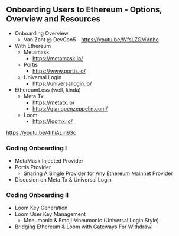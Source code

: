## Onboarding Users to Ethereum - Options, Overview and Resources
  - Onboarding Overview
    - Van Zant @ DevCon5 - https://youtu.be/WfsLZGMVnhc
  - With Ethereum
    - Metamask
      - https://metamask.io/
    - Portis
      - https://www.portis.io/
    - Universal Login
      - https://universallogin.io/
  - EthereumLess (well, kinda)
    - Meta Tx
      - https://metatx.io/
      - https://gsn.openzeppelin.com/
    - Loom
      - https://loomx.io/ 


https://youtu.be/4ihiALin93c



### Coding Onboarding I
  - MetaMask Injected Provider
  - Portis Provider
    - Sharing A Single Provider for Any Ethereum Mainnet Provider
  - Discusion on Meta Tx & Universal Login

### Coding Onboarding II
  - Loom Key Generation
  - Loom User Key Management
    - Mneumonic & Emoji Mneumonic (Universal Login Style)
  - Bridging Ethereum & Loom with Gateways For Withdrawl

